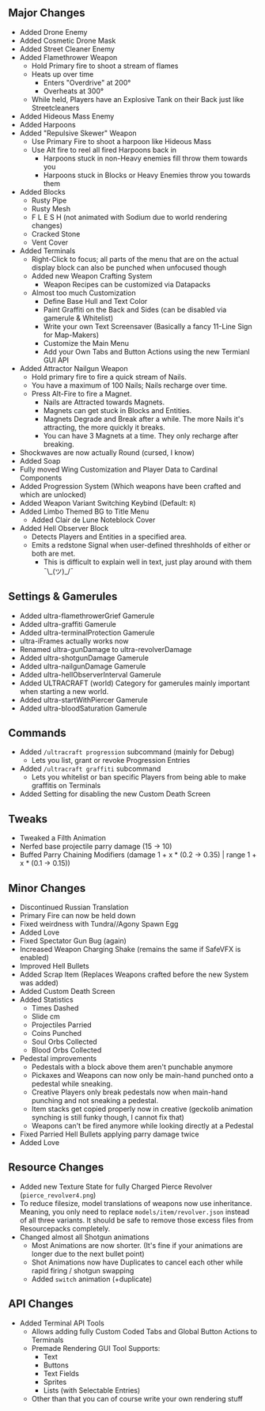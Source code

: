 ## Major Changes
- Added Drone Enemy
- Added Cosmetic Drone Mask
- Added Street Cleaner Enemy
- Added Flamethrower Weapon
  - Hold Primary fire to shoot a stream of flames
  - Heats up over time
    - Enters "Overdrive" at 200°
    - Overheats at 300°
  - While held, Players have an Explosive Tank on their Back just like Streetcleaners
- Added Hideous Mass Enemy
- Added Harpoons
- Added "Repulsive Skewer" Weapon
  - Use Primary Fire to shoot a harpoon like Hideous Mass
  - Use Alt fire to reel all fired Harpoons back in
    - Harpoons stuck in non-Heavy enemies fill throw them towards you
    - Harpoons stuck in Blocks or Heavy Enemies throw you towards them
- Added Blocks
  - Rusty Pipe
  - Rusty Mesh
  - F L E S H (not animated with Sodium due to world rendering changes)
  - Cracked Stone
  - Vent Cover
- Added Terminals
  - Right-Click to focus; all parts of the menu that are on the actual display block can also be punched when unfocused though
  - Added new Weapon Crafting System
    - Weapon Recipes can be customized via Datapacks
  - Almost too much Customization
    - Define Base Hull and Text Color
    - Paint Graffiti on the Back and Sides (can be disabled via gamerule & Whitelist)
    - Write your own Text Screensaver (Basically a fancy 11-Line Sign for Map-Makers)
    - Customize the Main Menu
    - Add your Own Tabs and Button Actions using the new Termianl GUI API
- Added Attractor Nailgun Weapon
  - Hold primary fire to fire a quick stream of Nails.
  - You have a maximum of 100 Nails; Nails recharge over time.
  - Press Alt-Fire to fire a Magnet.
    - Nails are Attracted towards Magnets.
    - Magnets can get stuck in Blocks and Entities.
    - Magnets Degrade and Break after a while. The more Nails it's attracting, the more quickly it breaks.
    - You can have 3 Magnets at a time. They only recharge after breaking.
- Shockwaves are now actually Round (cursed, I know)
- Added Soap
- Fully moved Wing Customization and Player Data to Cardinal Components
- Added Progression System (Which weapons have been crafted and which are unlocked)
- Added Weapon Variant Switching Keybind (Default: `R`)
- Added Limbo Themed BG to Title Menu
  - Added Clair de Lune Noteblock Cover
- Added Hell Observer Block
  - Detects Players and Entities in a specified area.
  - Emits a redstone Signal when user-defined threshholds of either or both are met.
    - This is difficult to explain well in text, just play around with them ¯\\\_(ツ)_/¯
## Settings & Gamerules
- Added ultra-flamethrowerGrief Gamerule
- Added ultra-graffiti Gamerule
- Added ultra-terminalProtection Gamerule
- ultra-iFrames actually works now
- Renamed ultra-gunDamage to ultra-revolverDamage
- Added ultra-shotgunDamage Gamerule
- Added ultra-nailgunDamage Gamerule
- Added ultra-hellObserverInterval Gamerule
- Added ULTRACRAFT (world) Category for gamerules mainly important when starting a new world.
- Added ultra-startWithPiercer Gamerule
- Added ultra-bloodSaturation Gamerule
## Commands
- Added `/ultracraft progression` subcommand (mainly for Debug)
  - Lets you list, grant or revoke Progression Entries
- Added `/ultracraft graffiti` subcommand
  - Lets you whitelist or ban specific Players from being able to make graffitis on Terminals
- Added Setting for disabling the new Custom Death Screen
## Tweaks
- Tweaked a Filth Animation
- Nerfed base projectile parry damage (15 -> 10)
- Buffed Parry Chaining Modifiers (damage 1 + x * (0.2 -> 0.35) | range 1 + x * (0.1 -> 0.15))
## Minor Changes
- Discontinued Russian Translation
- Primary Fire can now be held down
- Fixed weirdness with Tundra//Agony Spawn Egg
- Added Love
- Fixed Spectator Gun Bug (again)
- Increased Weapon Charging Shake (remains the same if SafeVFX is enabled)
- Improved Hell Bullets
- Added Scrap Item (Replaces Weapons crafted before the new System was added)
- Added Custom Death Screen
- Added Statistics
  - Times Dashed
  - Slide cm
  - Projectiles Parried
  - Coins Punched
  - Soul Orbs Collected
  - Blood Orbs Collected
- Pedestal improvements
  - Pedestals with a block above them aren't punchable anymore
  - Pickaxes and Weapons can now only be main-hand punched onto a pedestal while sneaking.
  - Creative Players only break pedestals now when main-hand punching and not sneaking a pedestal.
  - Item stacks get copied properly now in creative (geckolib animation synching is still funky though, I cannot fix that)
  - Weapons can't be fired anymore while looking directly at a Pedestal
- Fixed Parried Hell Bullets applying parry damage twice
- Added Love
## Resource Changes
- Added new Texture State for fully Charged Pierce Revolver (`pierce_revolver4.png`)
- To reduce filesize, model translations of weapons now use inheritance. Meaning, you only need to replace `models/item/revolver.json` instead of all three variants. It should be safe to remove those excess files from Resourcepacks completely.
- Changed almost all Shotgun animations
  - Most Animations are now shorter. (It's fine if your animations are longer due to the next bullet point)
  - Shot Animations now have Duplicates to cancel each other while rapid firing / shotgun swapping
  - Added `switch` animation (+duplicate)
## API Changes
- Added Terminal API Tools
  - Allows adding fully Custom Coded Tabs and Global Button Actions to Terminals
  - Premade Rendering GUI Tool Supports:
    - Text
    - Buttons
    - Text Fields
    - Sprites
    - Lists (with Selectable Entries)
  - Other than that you can of course write your own rendering stuff